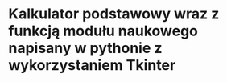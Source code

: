 # Kalkulator podstawowy wraz z funkcją modułu naukowego napisany w pythonie z wykorzystaniem Tkinter
